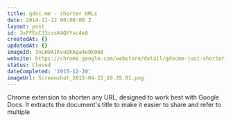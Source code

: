 ```yaml
---
title: gdoc.me - shorter URLs
date: 2014-12-22 00:00:00 Z
layout: post
id: 3xPFEcCJ3issK4QYYsc4k0
createdAt: {}
updatedAt: {}
imageId: 3nLH9AIKvuQkAga4oOk068
website: https://chrome.google.com/webstore/detail/gdocme-just-shorter-urls/ggagmkibmgpkogppdkkdeojcmokhmdnh
status: Closed
dateCompleted: '2015-12-20'
imageUrl: Screenshot_2015-04-22_10.35.01.png
---
```


Chrome extension to shorten any URL, designed to work best with Google Docs. It extracts the document's title to make it easier to share and refer to multiple 
